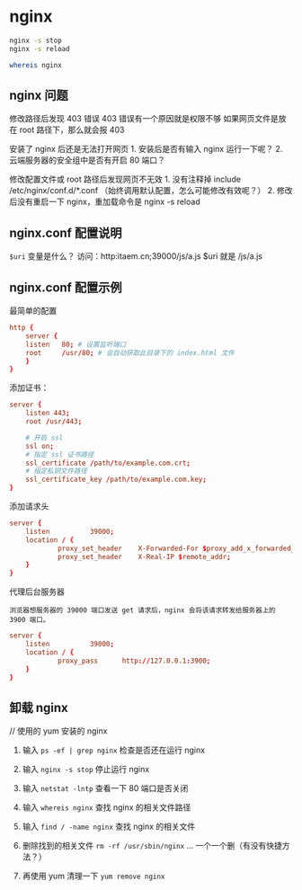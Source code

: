 # nginx

```sh
nginx -s stop
nginx -s reload

whereis nginx

```

## nginx 问题

修改路径后发现 403 错误
    403 错误有一个原因就是权限不够
    如果网页文件是放在 root 路径下，那么就会报 403

安装了 nginx 后还是无法打开网页
    1. 安装后是否有输入 nginx 运行一下呢？
    2. 云端服务器的安全组中是否有开启 80 端口？

修改配置文件或 root 路径后发现网页不无效
    1. 没有注释掉 include /etc/nginx/conf.d/*.conf
        （始终调用默认配置，怎么可能修改有效呢？）
    2. 修改后没有重启一下 nginx，重加载命令是 nginx -s reload


## nginx.conf 配置说明

`$uri` 变量是什么？
    访问：http:itaem.cn;39000/js/a.js
    $uri 就是 /js/a.js

## nginx.conf 配置示例

最简单的配置

```conf
http {
    server {
    listen   80; # 设置监听端口
    root     /usr/80; # 会自动获取此目录下的 index.html 文件
    }
}
```

添加证书：

```conf
server {
    listen 443;
    root /usr/443;

    # 开启 ssl
    ssl on;
    # 指定 ssl 证书路径
    ssl_certificate /path/to/example.com.crt;
    # 指定私钥文件路径
    ssl_certificate_key /path/to/example.com.key;
}
```

添加请求头

```conf
server {
    listen          39000;
    location / {
            proxy_set_header    X-Forwarded-For $proxy_add_x_forwarded_for;
            proxy_set_header    X-Real-IP $remote_addr;
    }
}
```

代理后台服务器

    浏览器想服务器的 39000 端口发送 get 请求后，nginx 会将该请求转发给服务器上的 3900 端口。

```conf
server {
    listen          39000;
    location / {
            proxy_pass      http://127.0.0.1:3900;
    }
}
```

## 卸载 nginx

// 使用的 yum 安装的 nginx

1. 输入 `ps -ef | grep nginx` 检查是否还在运行 nginx

2. 输入 `nginx -s stop` 停止运行 nginx

3. 输入 `netstat -lntp` 查看一下 80 端口是否关闭

4. 输入 `whereis nginx` 查找 nginx 的相关文件路径

5. 输入 `find / -name nginx` 查找 nginx 的相关文件

6. 删除找到的相关文件
    `rm -rf /usr/sbin/nginx`
    ...
    一个一个删（有没有快捷方法？）

7. 再使用 yum 清理一下
    `yum remove nginx`

